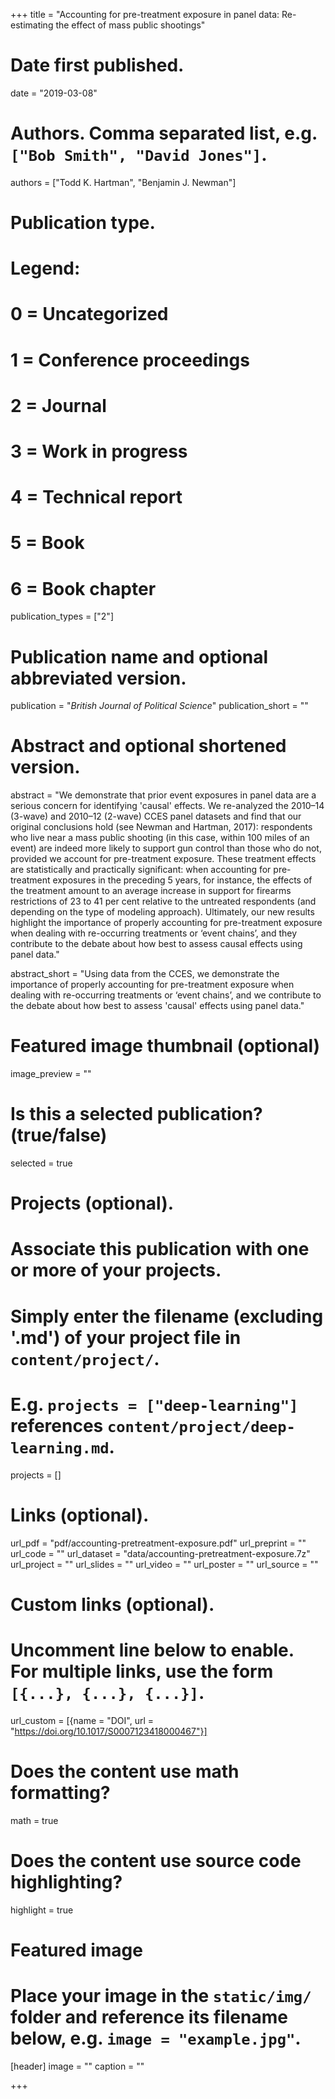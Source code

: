 +++
title = "Accounting for pre-treatment exposure in panel data: Re-estimating the effect of mass public shootings"

# Date first published.
date = "2019-03-08"

# Authors. Comma separated list, e.g. `["Bob Smith", "David Jones"]`.
authors = ["Todd K. Hartman", "Benjamin J. Newman"]

# Publication type.
# Legend:
# 0 = Uncategorized
# 1 = Conference proceedings
# 2 = Journal
# 3 = Work in progress
# 4 = Technical report
# 5 = Book
# 6 = Book chapter
publication_types = ["2"]

# Publication name and optional abbreviated version.
publication = "*British Journal of Political Science*"
publication_short = ""

# Abstract and optional shortened version.
abstract = "We demonstrate that prior event exposures in panel data are a serious concern for identifying 'causal' effects. We re-analyzed the 2010–14 (3-wave) and 2010–12 (2-wave) CCES panel datasets and find that our original conclusions hold (see Newman and Hartman, 2017): respondents who live near a mass public shooting (in this case, within 100 miles of an event) are indeed more likely to support gun control than those who do not, provided we account for pre-treatment exposure. These treatment effects are statistically and practically significant: when accounting for pre-treatment exposures in the preceding 5 years, for instance, the effects of the treatment amount to an average increase in support for firearms restrictions of 23 to 41 per cent relative to the untreated respondents (and depending on the type of modeling approach). Ultimately, our new results highlight the importance of properly accounting for pre-treatment exposure when dealing with re-occurring treatments or ‘event chains’, and they contribute to the debate about how best to assess causal effects using panel data."

abstract_short = "Using data from the CCES, we demonstrate the importance of properly accounting for pre-treatment exposure when dealing with re-occurring treatments or ‘event chains’, and we contribute to the debate about how best to assess 'causal' effects using panel data."

# Featured image thumbnail (optional)
image_preview = ""

# Is this a selected publication? (true/false)
selected = true

# Projects (optional).
#   Associate this publication with one or more of your projects.
#   Simply enter the filename (excluding '.md') of your project file in `content/project/`.
#   E.g. `projects = ["deep-learning"]` references `content/project/deep-learning.md`.
projects = []

# Links (optional).
url_pdf = "pdf/accounting-pretreatment-exposure.pdf"
url_preprint = ""
url_code = ""
url_dataset = "data/accounting-pretreatment-exposure.7z"
url_project = ""
url_slides = ""
url_video = ""
url_poster = ""
url_source = ""

# Custom links (optional).
#   Uncomment line below to enable. For multiple links, use the form `[{...}, {...}, {...}]`.
url_custom = [{name = "DOI", url = "https://doi.org/10.1017/S0007123418000467"}]

# Does the content use math formatting?
math = true

# Does the content use source code highlighting?
highlight = true

# Featured image
# Place your image in the `static/img/` folder and reference its filename below, e.g. `image = "example.jpg"`.
[header]
image = ""
caption = ""

+++
